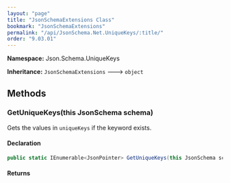 ```yaml
---
layout: "page"
title: "JsonSchemaExtensions Class"
bookmark: "JsonSchemaExtensions"
permalink: "/api/JsonSchema.Net.UniqueKeys/:title/"
order: "9.03.01"
---
```

**Namespace:** Json.Schema.UniqueKeys

**Inheritance:**
`JsonSchemaExtensions`
 🡒 
`object`



## Methods

### GetUniqueKeys(this JsonSchema schema)

Gets the values in `uniqueKeys` if the keyword exists.

#### Declaration

```c#
public static IEnumerable<JsonPointer> GetUniqueKeys(this JsonSchema schema)
```


#### Returns



